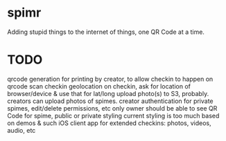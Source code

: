 spimr
=====

Adding stupid things to the internet of things, one QR Code at a time.

TODO
=====
qrcode generation
  for printing by creator, to allow checkin to happen on qrcode scan
checkin geolocation
  on checkin, ask for location of browser/device & use that for lat/long
upload photo(s)
  to S3, probably. creators can upload photos of spimes.
creator authentication
  for private spimes, edit/delete permissions, etc
  only owner should be able to see QR Code for spime, public or private
styling
  current styling is too much based on demos & such
iOS client app
  for extended checkins: photos, videos, audio, etc
